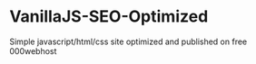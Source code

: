 # VanillaJS-SEO-Optimized
Simple javascript/html/css site optimized and published on free 000webhost
